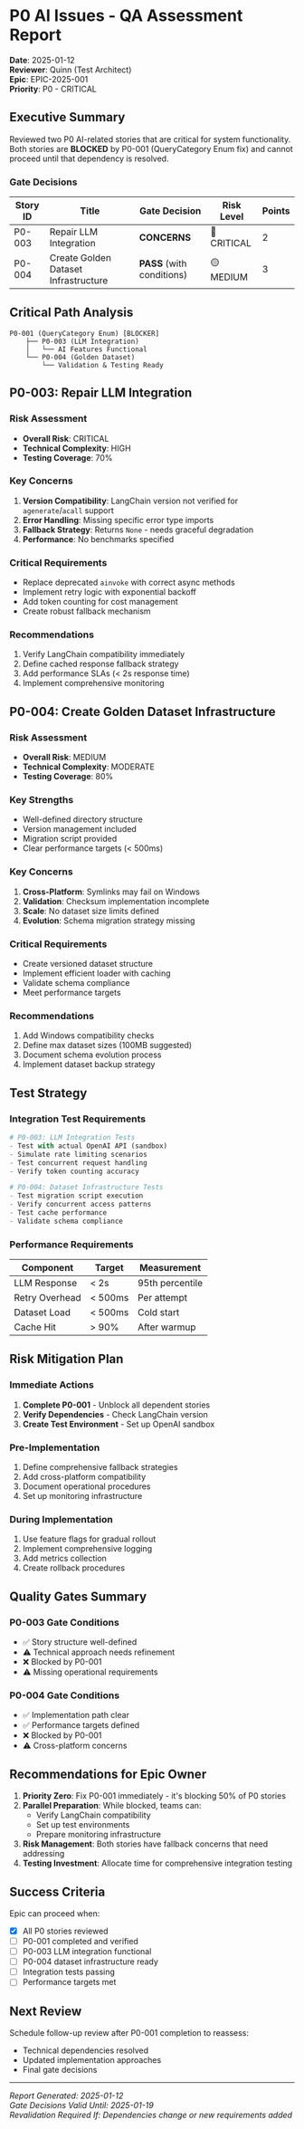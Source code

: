 # P0 AI Issues - QA Assessment Report

**Date**: 2025-01-12  
**Reviewer**: Quinn (Test Architect)  
**Epic**: EPIC-2025-001  
**Priority**: P0 - CRITICAL

## Executive Summary

Reviewed two P0 AI-related stories that are critical for system functionality. Both stories are **BLOCKED** by P0-001 (QueryCategory Enum fix) and cannot proceed until that dependency is resolved.

### Gate Decisions

| Story ID | Title | Gate Decision | Risk Level | Points |
|----------|-------|--------------|------------|--------|
| P0-003 | Repair LLM Integration | **CONCERNS** | 🔴 CRITICAL | 2 |
| P0-004 | Create Golden Dataset Infrastructure | **PASS** (with conditions) | 🟡 MEDIUM | 3 |

## Critical Path Analysis

```
P0-001 (QueryCategory Enum) [BLOCKER]
    ├── P0-003 (LLM Integration)
    │   └── AI Features Functional
    └── P0-004 (Golden Dataset)
        └── Validation & Testing Ready
```

## P0-003: Repair LLM Integration

### Risk Assessment
- **Overall Risk**: CRITICAL
- **Technical Complexity**: HIGH
- **Testing Coverage**: 70%

### Key Concerns
1. **Version Compatibility**: LangChain version not verified for `agenerate`/`acall` support
2. **Error Handling**: Missing specific error type imports
3. **Fallback Strategy**: Returns `None` - needs graceful degradation
4. **Performance**: No benchmarks specified

### Critical Requirements
- Replace deprecated `ainvoke` with correct async methods
- Implement retry logic with exponential backoff
- Add token counting for cost management
- Create robust fallback mechanism

### Recommendations
1. Verify LangChain compatibility immediately
2. Define cached response fallback strategy
3. Add performance SLAs (< 2s response time)
4. Implement comprehensive monitoring

## P0-004: Create Golden Dataset Infrastructure

### Risk Assessment
- **Overall Risk**: MEDIUM
- **Technical Complexity**: MODERATE
- **Testing Coverage**: 80%

### Key Strengths
- Well-defined directory structure
- Version management included
- Migration script provided
- Clear performance targets (< 500ms)

### Key Concerns
1. **Cross-Platform**: Symlinks may fail on Windows
2. **Validation**: Checksum implementation incomplete
3. **Scale**: No dataset size limits defined
4. **Evolution**: Schema migration strategy missing

### Critical Requirements
- Create versioned dataset structure
- Implement efficient loader with caching
- Validate schema compliance
- Meet performance targets

### Recommendations
1. Add Windows compatibility checks
2. Define max dataset sizes (100MB suggested)
3. Document schema evolution process
4. Implement dataset backup strategy

## Test Strategy

### Integration Test Requirements
```python
# P0-003: LLM Integration Tests
- Test with actual OpenAI API (sandbox)
- Simulate rate limiting scenarios
- Test concurrent request handling
- Verify token counting accuracy

# P0-004: Dataset Infrastructure Tests
- Test migration script execution
- Verify concurrent access patterns
- Test cache performance
- Validate schema compliance
```

### Performance Requirements
| Component | Target | Measurement |
|-----------|--------|-------------|
| LLM Response | < 2s | 95th percentile |
| Retry Overhead | < 500ms | Per attempt |
| Dataset Load | < 500ms | Cold start |
| Cache Hit | > 90% | After warmup |

## Risk Mitigation Plan

### Immediate Actions
1. **Complete P0-001** - Unblock all dependent stories
2. **Verify Dependencies** - Check LangChain version
3. **Create Test Environment** - Set up OpenAI sandbox

### Pre-Implementation
1. Define comprehensive fallback strategies
2. Add cross-platform compatibility
3. Document operational procedures
4. Set up monitoring infrastructure

### During Implementation
1. Use feature flags for gradual rollout
2. Implement comprehensive logging
3. Add metrics collection
4. Create rollback procedures

## Quality Gates Summary

### P0-003 Gate Conditions
- ✅ Story structure well-defined
- ⚠️ Technical approach needs refinement
- ❌ Blocked by P0-001
- ⚠️ Missing operational requirements

### P0-004 Gate Conditions
- ✅ Implementation path clear
- ✅ Performance targets defined
- ❌ Blocked by P0-001
- ⚠️ Cross-platform concerns

## Recommendations for Epic Owner

1. **Priority Zero**: Fix P0-001 immediately - it's blocking 50% of P0 stories
2. **Parallel Preparation**: While blocked, teams can:
   - Verify LangChain compatibility
   - Set up test environments
   - Prepare monitoring infrastructure
3. **Risk Management**: Both stories have fallback concerns that need addressing
4. **Testing Investment**: Allocate time for comprehensive integration testing

## Success Criteria

Epic can proceed when:
- [x] All P0 stories reviewed
- [ ] P0-001 completed and verified
- [ ] P0-003 LLM integration functional
- [ ] P0-004 dataset infrastructure ready
- [ ] Integration tests passing
- [ ] Performance targets met

## Next Review

Schedule follow-up review after P0-001 completion to reassess:
- Technical dependencies resolved
- Updated implementation approaches
- Final gate decisions

---

*Report Generated: 2025-01-12*  
*Gate Decisions Valid Until: 2025-01-19*  
*Revalidation Required If: Dependencies change or new requirements added*